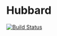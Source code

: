 Hubbard
=======

[![Build Status](https://travis-ci.com/f-koehler/hubbard.svg?token=hbJwWhzxd4GRUDCLZCPV&branch=master)](https://travis-ci.com/f-koehler/hubbard)
